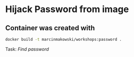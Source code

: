 # Hijack Password from image

## Container was created with

```sh
docker build -t marcinmakowski/workshops:password .
```

Task: *Find password*